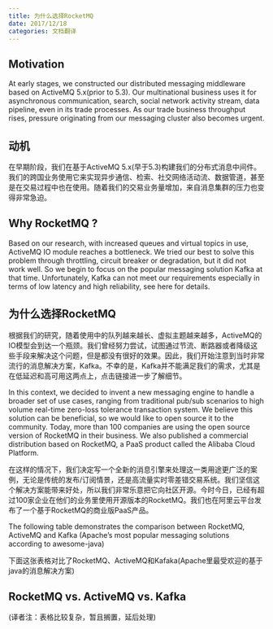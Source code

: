 ```yaml
---
title: 为什么选择RocketMQ
date: 2017/12/18
categories: 文档翻译
---
```

## Motivation
At early stages, we constructed our distributed messaging middleware based on ActiveMQ 5.x(prior to 5.3). Our multinational business uses it for asynchronous communication, search, social network activity stream, data pipeline, even in its trade processes. As our trade business throughput rises, pressure originating from our messaging cluster also becomes urgent.

## 动机
在早期阶段，我们在基于ActiveMQ 5.x(早于5.3)构建我们的分布式消息中间件。我们的跨国业务使用它来实现异步通信、检索、社交网络活动流、数据管道，甚至是在交易过程中也在使用。随着我们的交易业务量增加，来自消息集群的压力也变得非常急迫。

## Why RocketMQ ?
Based on our research, with increased queues and virtual topics in use, ActiveMQ IO module reaches a bottleneck. We tried our best to solve this problem through throttling, circuit breaker or degradation, but it did not work well. So we begin to focus on the popular messaging solution Kafka at that time. Unfortunately, Kafka can not meet our requirements especially in terms of low latency and high reliability, see here for details.

## 为什么选择RocketMQ
根据我们的研究，随着使用中的队列越来越长、虚拟主题越来越多，ActiveMQ的IO模型会到达一个瓶颈。我们曾经努力尝试，试图通过节流、断路器或者降级这些手段来解决这个问题，但是都没有很好的效果。因此，我们开始注意到当时非常流行的消息解决方案，Kafka。不幸的是，Kafka并不能满足我们的需求，尤其是在低延迟和高可用这两点上，点击链接进一步了解细节。

In this context, we decided to invent a new messaging engine to handle a broader set of use cases, ranging from traditional pub/sub scenarios to high volume real-time zero-loss tolerance transaction system. We believe this solution can be beneficial, so we would like to open source it to the community. Today, more than 100 companies are using the open source version of RocketMQ in their business. We also published a commercial distribution based on RocketMQ, a PaaS product called the Alibaba Cloud Platform.

在这样的情况下，我们决定写一个全新的消息引擎来处理这一类用途更广泛的案例，无论是传统的发布/订阅情景，还是高流量实时零差错交易系统。我们坚信这个解决方案能带来好处，所以我们非常乐意把它向社区开源。今时今日，已经有超过100家企业在他们的业务里使用开源版本的RocketMQ。我们也在阿里云平台发布了一个基于RocketMQ的商业版PaaS产品。

The following table demonstrates the comparison between RocketMQ, ActiveMQ and Kafka (Apache’s most popular messaging solutions according to awesome-java)

下面这张表格对比了RocketMQ、ActiveMQ和Kafaka(Apache里最受欢迎的基于java的消息解决方案)

## RocketMQ vs. ActiveMQ vs. Kafka
(译者注：表格比较复杂，暂且搁置，延后处理)
